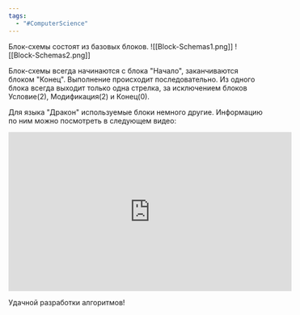 ```yaml
---
tags:
  - "#ComputerScience"
---
```

Блок-схемы состоят из базовых блоков. 
![[Block-Schemas1.png]]
![[Block-Schemas2.png]]

Блок-схемы всегда начинаются с блока "Начало", заканчиваются блоком "Конец". Выполнение происходит последовательно. Из одного блока всегда выходит только одна стрелка, за исключением блоков Условие(2), Модификация(2) и Конец(0).

Для языка "Дракон" используемые блоки немного другие. Информацию по ним можно посмотреть в следующем видео:

<iframe width="560" height="315" src="https://www.youtube.com/embed/PedK7omsqb0?si=C8OjDYlPlReHJeuN" title="YouTube video player" frameborder="0" allow="accelerometer; autoplay; clipboard-write; encrypted-media; gyroscope; picture-in-picture; web-share" allowfullscreen></iframe>

Удачной разработки алгоритмов!
